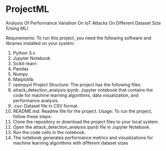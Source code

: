 # ProjectML
Analysis Of Performance Variation On IoT Attacks On Different Dataset Size (Using ML)               

Requirements:
To run this project, you need the following software and libraries installed on your system:
1. Python 3.x
2. Jupyter Notebook
3. Scikit-learn
4. Pandas
5. Numpy
6. Matplotlib
7. openpyxl
Project Structure:
The project has the following files:
1. attack_detection_analysis.ipynb: Jupyter notebook that contains the code for
machine learning algorithms, data visualization, and performance analysis.
2. .csv: Dataset file in CSV format.
3. README.md: Readme file for the project.
Usage:
To run the project, follow these steps:
1. Clone the repository or download the project files to your local system.
2. Open the attack_detection_analysis.ipynb file in Jupyter Notebook.
3. Run the code cells in the notebook.
4. The notebook generates performance metrics and visualizations for machine learning
algorithms with different dataset sizes
